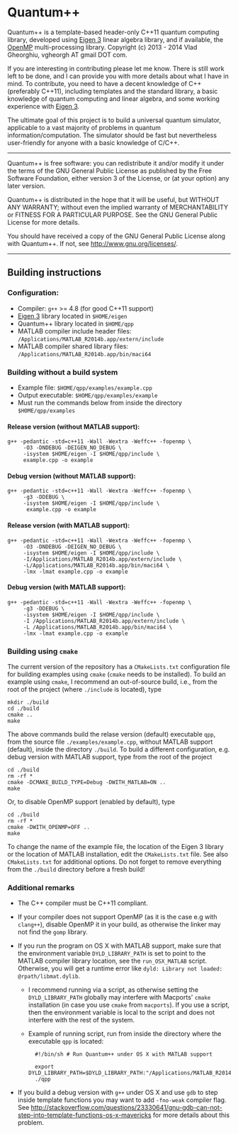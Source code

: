 # Quantum++ 

Quantum++ is a template-based header-only C++11 quantum computing library, 
developed using [Eigen 3](http://eigen.tuxfamily.org) linear algebra library, 
and if available, the [OpenMP](http://openmp.org/) multi-processing library. 
Copyright (c) 2013 - 2014 Vlad Gheorghiu, vgheorgh AT gmail DOT com.

If you are interesting in contributing please let me know. 
There is still work left to be done, and I can provide you with more details 
about what I have in mind. To contribute, you need to have a decent knowledge 
of C++ (preferably C++11), including templates and the standard library, 
a basic knowledge of quantum computing and linear algebra, 
and some working experience with [Eigen 3](http://eigen.tuxfamily.org).

The ultimate goal of this project is to build a universal quantum simulator, 
applicable to a vast majority of problems in quantum information/computation.
The simulator should be fast but nevertheless user-friendly 
for anyone with a basic knowledge of C/C++. 

---
Quantum++ is free software: you can redistribute it and/or modify
it under the terms of the GNU General Public License as published by
the Free Software Foundation, either version 3 of the License, or
(at your option) any later version.

Quantum++ is distributed in the hope that it will be useful,
but WITHOUT ANY WARRANTY; without even the implied warranty of
MERCHANTABILITY or FITNESS FOR A PARTICULAR PURPOSE.  See the
GNU General Public License for more details.

You should have received a copy of the GNU General Public License
along with Quantum++.  If not, see <http://www.gnu.org/licenses/>.

---
## Building instructions

### Configuration:

- Compiler: `g++` >= 4.8 (for good C++11 support)
- [Eigen 3](http://eigen.tuxfamily.org) library located in `$HOME/eigen`
- Quantum++ library located in `$HOME/qpp`
- MATLAB compiler include header files:
`/Applications/MATLAB_R2014b.app/extern/include`
- MATLAB compiler shared library files:
`/Applications/MATLAB_R2014b.app/bin/maci64`


### Building without a build system

- Example file: `$HOME/qpp/examples/example.cpp`
- Output executable: `$HOME/qpp/examples/example`
- Must run the commands below from inside the directory `$HOME/qpp/examples` 

#### Release version (without MATLAB support): 

	g++ -pedantic -std=c++11 -Wall -Wextra -Weffc++ -fopenmp \
         -O3 -DNDEBUG -DEIGEN_NO_DEBUG \
         -isystem $HOME/eigen -I $HOME/qpp/include \
         example.cpp -o example

#### Debug version (without MATLAB support): 

	g++ -pedantic -std=c++11 -Wall -Wextra -Weffc++ -fopenmp \
         -g3 -DDEBUG \
         -isystem $HOME/eigen -I $HOME/qpp/include \
          example.cpp -o example

#### Release version (with MATLAB support): 

	g++ -pedantic -std=c++11 -Wall -Wextra -Weffc++ -fopenmp \
         -O3 -DNDEBUG -DEIGEN_NO_DEBUG \
         -isystem $HOME/eigen -I $HOME/qpp/include \
         -I/Applications/MATLAB_R2014b.app/extern/include \
         -L/Applications/MATLAB_R2014b.app/bin/maci64 \
         -lmx -lmat example.cpp -o example

#### Debug version (with MATLAB support): 

	g++ -pedantic -std=c++11 -Wall -Wextra -Weffc++ -fopenmp \
         -g3 -DDEBUG \
         -isystem $HOME/eigen -I $HOME/qpp/include \
         -I /Applications/MATLAB_R2014b.app/extern/include \
         -L /Applications/MATLAB_R2014b.app/bin/maci64 \
         -lmx -lmat example.cpp -o example


### Building using `cmake`

The current version of the repository has a `CMakeLists.txt` configuration file 
for building examples using `cmake` (`cmake` needs to be installed). To build an 
example using `cmake`, I recommend an out-of-source build, 
 i.e., from the root of the project (where `./include` is located), type

    mkdir ./build
    cd ./build
    cmake ..
    make

The above commands build the relase version (default) executable `qpp`, 
from the source file `./examples/example.cpp`,
without MATLAB support (default), inside the directory `./build`. 
To build a different configuration, e.g. debug version with MATLAB support, 
type from the root of the project

    cd ./build
    rm -rf *
    cmake -DCMAKE_BUILD_TYPE=Debug -DWITH_MATLAB=ON ..
    make
    
Or, to disable OpenMP support (enabled by default), type
   
    cd ./build
    rm -rf *
    cmake -DWITH_OPENMP=OFF ..
    make

To change the name of the example file, the location of the Eigen 3
library or the location of MATLAB installation, 
edit the `CMakeLists.txt` file. See also `CMakeLists.txt` 
for additional options. 
Do not forget to remove everything from the `./build` directory 
before a fresh build!


### Additional remarks

- The C++ compiler must be C++11 compliant.

- If your compiler does not support OpenMP 
(as it is the case e.g with `clang++`), disable OpenMP it in your build, 
as otherwise the linker may not find the `gomp` library.

- If you run the program on OS X with MATLAB support, make sure that 
the environment variable `DYLD_LIBRARY_PATH` is set to point to the MATLAB 
compiler library location, see the `run_OSX_MATLAB` script. 
Otherwise, you will get a runtime error like 
`dyld: Library not loaded: @rpath/libmat.dylib`.

    * I recommend running via a script, as otherwise setting the 
    `DYLD_LIBRARY_PATH` globally may interfere with Macports' `cmake` 
    installation (in case you use `cmake` from `macports`). If you use a 
    script, then the environment variable is local to the script and does not
    interfere with the rest of the system.

    * Example of running script, run from inside the directory where 
    the executable `qpp` is located:
	    
            #!/bin/sh # Run Quantum++ under OS X with MATLAB support
            
            export DYLD_LIBRARY_PATH=$DYLD_LIBRARY_PATH:"/Applications/MATLAB_R2014b.app/bin/maci64"
            ./qpp

- If you build a debug version with `g++` under OS X and use `gdb` to step 
inside template functions you may want to add `-fno-weak` compiler flag. See 
<http://stackoverflow.com/questions/23330641/gnu-gdb-can-not-step-into-template-functions-os-x-mavericks>
for more details about this problem.

